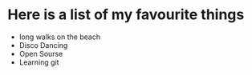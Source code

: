 # Here is a list of my favourite things
- long walks on the beach
- Disco Dancing
- Open Sourse
- Learning git
